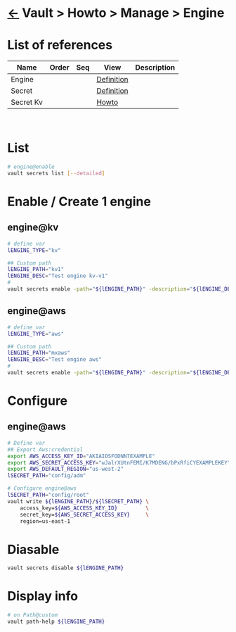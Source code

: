 <head><link rel="stylesheet" href="../../../md.css"/><script src="../../../md.js"></script></head>

[//]: #(Reference)
[Repo_Readme]:     ../list/object_list.md

[Engine_Whatis]: ../whatis/engine_whatis.md
[Secret_Whatis]:    ../whatis/secret_whatis.md
[Secret_Kv_Howto]:  ../howto/secret_kv_howto.md

# [&larr;][Repo_Readme] Vault > Howto > Manage > Engine
# List of references
|Name|Order|Seq|View|Description|
|-|-|-|-|-|
|Engine|||[Definition][Engine_Whatis]|
|Secret|||[Definition][Secret_Whatis]|
|Secret Kv|||[Howto][Secret_Kv_Howto]|
<br>

# List
```bash
# engine@enable
vault secrets list [--detailed]
```


# Enable / Create 1 engine
## engine@kv
```bash
# define var
lENGINE_TYPE="kv"

## Custom path
lENGINE_PATH="kv1"
lENGINE_DESC="Test engine kv-v1"
#
vault secrets enable -path="${lENGINE_PATH}" -description="${lENGINE_DESC}" "${lENGINE_TYPE}"
```
## engine@aws
```bash
# define var
lENGINE_TYPE="aws"

## Custom path
lENGINE_PATH="mxaws"
lENGINE_DESC="Test engine aws"
#
vault secrets enable -path="${lENGINE_PATH}" -description="${lENGINE_DESC}" ${lENGINE_TYPE}
```



# Configure
## engine@aws
```bash
# Define var
## Export Aws:credential
export AWS_ACCESS_KEY_ID="AKIAIOSFODNN7EXAMPLE"
export AWS_SECRET_ACCESS_KEY="wJalrXUtnFEMI/K7MDENG/bPxRfiCYEXAMPLEKEY"
export AWS_DEFAULT_REGION="us-west-2"
lSECRET_PATH="config/adm"

# Configure engine@aws
lSECRET_PATH="config/root"
vault write ${lENGINE_PATH}/${lSECRET_PATH} \
    access_key=${AWS_ACCESS_KEY_ID}         \
    secret_key=${AWS_SECRET_ACCESS_KEY}     \
    region=us-east-1
```

# Diasable
```bash
vault secrets disable ${lENGINE_PATH}
```
# Display info
```bash
# on Path@custom
vault path-help ${lENGINE_PATH}
```
